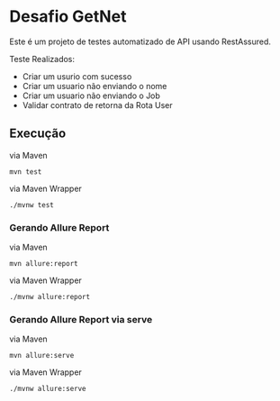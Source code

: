 # Desafio GetNet

Este é um projeto de testes automatizado de API usando RestAssured.

Teste Realizados:

* Criar um usurio com sucesso
* Criar um usuario não enviando o nome 
* Criar um usuario não enviando o Job
* Validar contrato de retorna da Rota User

## Execução
via Maven
```shell
mvn test
```
via Maven Wrapper

```shell
./mvnw test
```


### Gerando Allure Report

via Maven
```shell
mvn allure:report
```
via Maven Wrapper
```shell
./mvnw allure:report
```

### Gerando Allure Report via serve
via Maven
```shell
mvn allure:serve
```
via Maven Wrapper
```shell
./mvnw allure:serve
```



